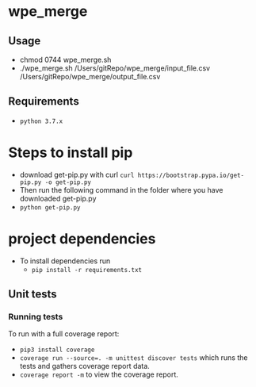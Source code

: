 # wpe_merge
## Usage
* chmod 0744 wpe_merge.sh
* ./wpe_merge.sh /Users/gitRepo/wpe_merge/input_file.csv /Users/gitRepo/wpe_merge/output_file.csv 

## Requirements
* `python 3.7.x`

# Steps to install pip
* download get-pip.py with curl `curl https://bootstrap.pypa.io/get-pip.py -o get-pip.py`
* Then run the following command in the folder where you have downloaded get-pip.py
* `python get-pip.py`

# project dependencies 
* To install dependencies run
    * `pip install -r requirements.txt`

## Unit tests
### Running tests

To run with a full coverage report:
  * `pip3 install coverage`
  * `coverage run --source=. -m unittest discover tests` which runs the tests and gathers coverage report data.
  * `coverage report -m` to view the coverage report.
